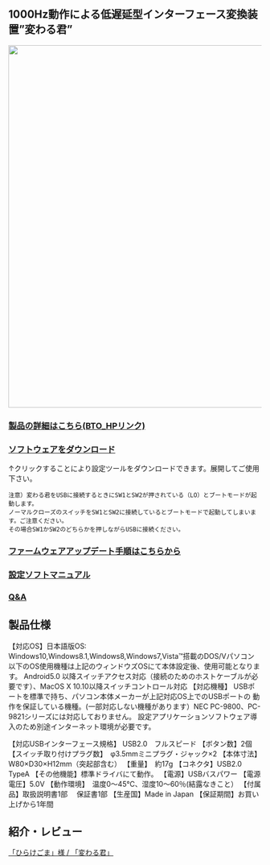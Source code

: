 ## 1000Hz動作による低遅延型インターフェース変換装置”変わる君”
<img src="https://bit-trade-one.co.jp/wp/wp-content/uploads/2016/06/7a18cbce9b2ac8c8b39d1a1fb9987708.png" width="720px">  
  
### [製品の詳細はこちら(BTO_HPリンク)](https://bit-trade-one.co.jp/product/bitferrous/btic2/)  
### [ソフトウェアをダウンロード](https://github.com/bit-trade-one/BTIC2-KawaruKun/raw/master/App/KawaruKun_Ver131.zip) 
↑クリックすることにより設定ツールをダウンロードできます。展開してご使用下さい。  

```
注意）変わる君をUSBに接続するときにSW1とSW2が押されている（LO）とブートモードが起動します。  
ノーマルクローズのスイッチをSW1とSW2に接続しているとブートモードで起動してしまいます。ご注意ください。  
その場合SW1かSW2のどちらかを押しながらUSBに接続ください。  
```

### [ファームウェアアップデート手順はこちらから](https://github.com/bit-trade-one/BTIC2-KawaruKun/tree/master/FirmWare)

### [設定ソフトマニュアル](https://github.com/bit-trade-one/BTIC2-KawaruKun/blob/master/BTIC2_manual_Web_C.pdf)

### [Q&A](FAQ.md)


## 製品仕様
【対応OS】日本語版OS: Windows10,Windows8.1,Windows8,Windows7,Vista™搭載のDOS/Vパソコン
以下のOS使用機種は上記のウィンドウズOSにて本体設定後、使用可能となります。
Android5.0 以降スイッチアクセス対応（接続のためのホストケーブルが必要です）、MacOS X 10.10以降スイッチコントロール対応
【対応機種】 USBポートを標準で持ち、パソコン本体メーカーが上記対応OS上でのUSBポートの 動作を保証している機種。(一部対応しない機種があります）NEC PC-9800、PC-9821シリーズには対応しておりません。
設定アプリケーションソフトウェア導入のため別途インターネット環境が必要です。

【対応USBインターフェース規格】 USB2.0　フルスピード
【ボタン数】2個
【スイッチ取り付けプラグ数】　φ3.5mmミニプラグ・ジャック×2
【本体寸法】 W80×D30×H12mm（突起部含む）
【重量】　約17g
【コネクタ】USB2.0 TypeA
【その他機能】標準ドライバにて動作。
【電源】USBバスパワー
【電源電圧】5.0V
【動作環境】　温度0～45℃、湿度10～60％(結露なきこと）
【付属品】取扱説明書1部 　保証書1部
【生産国】Made in Japan
【保証期間】お買い上げから1年間


## 紹介・レビュー

[「ひらけごま」様 / 「変わる君」](https://www.hirake55.com/tool.php?mode=tool&id=58)
